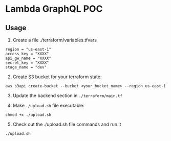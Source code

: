 # Lambda GraphQL POC

## Usage

1) Create a file ./terraform/variables.tfvars
```
region = "us-east-1"
access_key = "XXXX"
api_gw_name = "XXXX"
secret_key = "XXXX"
stage_name = "dev"
```

2) Create S3 bucket for your terraform state:

`aws s3api create-bucket --bucket <your_bucket_name> --region us-east-1`

3) Update the backend section in `./terraform/main.tf`

4) Make `./upload.sh` file executable:

`chmod +x ./upload.sh`

5) Check out the ./upload.sh file commands and run it

`./upload.sh`
